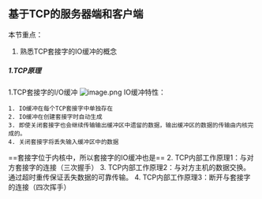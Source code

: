 ## 基于TCP的服务器端和客户端

本节重点：

1. 熟悉TCP套接字的IO缓冲的概念

##### 1.TCP原理
1.TCP套接字的I/O缓冲
![image.png](https://upload-images.jianshu.io/upload_images/17728742-f6efcdd55b236a57.png?imageMogr2/auto-orient/strip%7CimageView2/2/w/1240)
IO缓冲特性：
```
1. IO缓冲在每个TCP套接字中单独存在
2. IO缓冲在创建套接字时自动生成
3. 即使关闭套接字也会继续传输输出缓冲区中遗留的数据，输出缓冲区的数据的传输由内核完成的。
4. 关闭套接字将丢失输入缓冲区中的数据
```
==套接字位于内核中，所以套接字的IO缓冲也是==
2. TCP内部工作原理1：与对方套接字的连接（三次握手）
3. TCP内部工作原理2：与对方主机的数据交换。通过超时重传保证丢失数据的可靠传输。
4. TCP内部工作原理3：断开与套接字的连接（四次挥手）